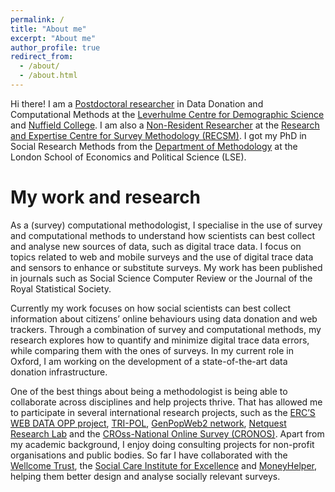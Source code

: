 ```yaml
---
permalink: /
title: "About me"
excerpt: "About me"
author_profile: true
redirect_from: 
  - /about/
  - /about.html
---
```


Hi there! I am a [Postdoctoral researcher](http://www.lse.ac.uk/Methodology/People/Research-Students/Oriol-Bosh-Jover/Oriol-Bosch-Jover) in Data Donation and Computational Methods at the [Leverhulme Centre for Demographic Science](https://www.demography.ox.ac.uk/) and [Nuffield College](https://www.nuffield.ox.ac.uk/). I am also a [Non-Resident Researcher](https://www.upf.edu/web/survey/entry/-/-/U91787/adscripcion/oriol-bosch) at the [Research and Expertise Centre for Survey Methodology (RECSM)](https://www.upf.edu/web/survey). I got my PhD in Social Research Methods from the [Department of Methodology](http://www.lse.ac.uk/Methodology) at the London School of Economics and Political Science (LSE).

My work and research
======

As a (survey) computational  methodologist, I specialise in the use of survey and computational methods to understand how scientists can best collect and analyse new sources of data, such as digital trace data. I focus on topics related to web and mobile surveys and the use of digital trace data and sensors to enhance or substitute surveys. My work has been published in journals such as Social Science Computer Review or the Journal of the Royal Statistical Society.

Currently my work focuses on how social scientists can best collect information about citizens’ online behaviours using data donation and web trackers. Through a combination of survey and computational methods, my research explores how to quantify and minimize digital trace data errors, while comparing them with the ones of surveys. In my current role in Oxford, I am working on the development of a state-of-the-art data donation infrastructure.

One of the best things about being a methodologist is being able to collaborate across disciplines and help projects thrive. That has allowed me to participate in several international research projects, such as the [ERC’S WEB DATA OPP project](https://cordis.europa.eu/project/id/849165), [TRI-POL](https://www.upf.edu/web/tri-pol), [GenPopWeb2 network](https://www.ncrm.ac.uk/research/genpopweb2/), [Netquest Research Lab](https://www.netquest.com/netquest-research-lab) and the [CROss-National Online Survey (CRONOS)](https://www.europeansocialsurvey.org/methodology/methodological_research/modes_of_data_collection/cronos.html). Apart from my academic background, I enjoy doing consulting projects for non-profit organisations and public bodies. So far I have collaborated with the [Wellcome Trust](https://wellcome.org/), the [
Social Care Institute for Excellence](https://www.scie.org.uk/) and [MoneyHelper](https://www.moneyadviceservice.org.uk/en), helping them better design and analyse socially relevant surveys. 

<meta name="twitter:card" content="summary_large_image">
<meta name="twitter:site" content="@orioljbosch">
<meta name="twitter:title" content="Oriol J. Bosch - PhD candidate at the London School of Economics">
<meta name="twitter:description" content="A survey methodologist in the era of Big Data">
<meta name="twitter:image" content="https://orioljbosch.com/images/Twitter card.png">
